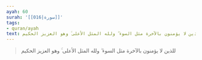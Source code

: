 ```yaml
---
ayah: 60
surah: '[[016|سورة]]'
tags:
- quran/ayah
text: للذين لا يؤمنون بالآخرة مثل السوء ۖ ولله المثل الأعلى ۚ وهو العزيز الحكيم
---
```

> للذين لا يؤمنون بالآخرة مثل السوء ۖ ولله المثل الأعلى ۚ وهو العزيز الحكيم
